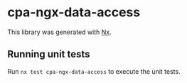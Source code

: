 # cpa-ngx-data-access

This library was generated with [Nx](https://nx.dev).

## Running unit tests

Run `nx test cpa-ngx-data-access` to execute the unit tests.
